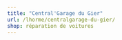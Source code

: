 ```yaml
---
title: "Central'Garage du Gier"
url: /lhorme/centralgarage-du-gier/
shop: réparation de voitures
---
```

